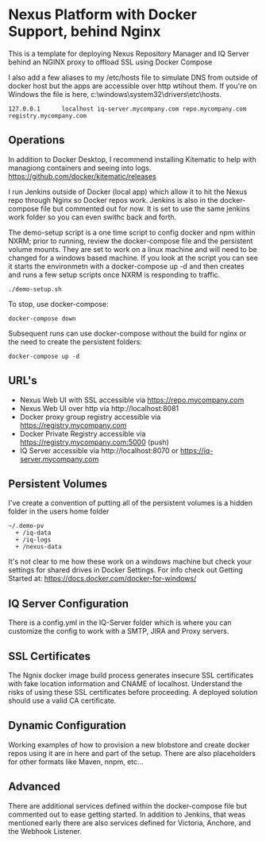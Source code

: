 # Nexus Platform with Docker Support, behind Nginx

This is a template for deploying Nexus Repository Manager and IQ Server behind an NGINX proxy to offload SSL using Docker Compose

I also add a few aliases to my /etc/hosts file to simulate DNS from outside of docker host but the apps are accessible over http wtihout them. If you're on Windows the file is here, c:\windows\system32\drivers\etc\hosts.

```
127.0.0.1      localhost iq-server.mycompany.com repo.mycompany.com registry.mycompany.com
```

## Operations

In addition to Docker Desktop, I recommend installing Kitematic to help with managiong containers and seeing into logs. https://github.com/docker/kitematic/releases

I run Jenkins outside of Docker (local app) which allow it to hit the Nexus repo through Nginx so Docker repos work. Jenkins is also in the docker-compose file but commented out for now. It is set to use the same jenkins work folder so you can even swithc back and forth.

The demo-setup script is a one time script to config docker and npm within NXRM; prior to running, review the docker-compose file and the persistent volume mounts. They are set to work on a linux machine and will need to be changed for a windows based machine. If you look at the script you can see it starts the environmetn with a docker-compose up -d and then creates and runs a few setup scripts once NXRM is responding to traffic.
```
./demo-setup.sh
```

To stop, use docker-compose:

```
docker-compose down
```

Subsequent runs can use docker-compose without the build for nginx or the need to create the persistent folders:

```
docker-compose up -d
```

## URL's

- Nexus Web UI with SSL accessible via https://repo.mycompany.com
- Nexus Web UI over http via http://localhost:8081
- Docker proxy group registry accessible via https://registry.mycompany.com
- Docker Private Registry accessible via https://registry.mycompany.com:5000  (push)
- IQ Server accessible via http://localhost:8070 or https://iq-server.mycompany.com

## Persistent Volumes

I've create a convention of putting all of the persistent volumes is a hidden folder in the users home folder
```
~/.demo-pv
  + /iq-data
  + /iq-logs
  + /nexus-data
```
It's not clear to me how these work on a windows machine but check your settings for shared drives in Docker Settings. For info check out Getting Started at: https://docs.docker.com/docker-for-windows/

## IQ Server Configuration

There is a config.yml in the IQ-Server folder which is where you can customize the config to work with a SMTP, JIRA and Proxy servers.

## SSL Certificates

The Ngnix docker image build process generates insecure SSL certificates with fake location information and CNAME of localhost. Understand the risks of using these SSL certificates before proceeding. A deployed solution should use a valid CA certificate.


## Dynamic Configuration

Working examples of how to provision a new blobstore and create docker repos using it are in here and part of the setup. There are also placeholders for other formats like Maven, nnpm, etc...

## Advanced

There are additional services defined within the docker-compose file but commented out to ease getting started. In addition to Jenkins, that weas mentioned early there are also services defined for Victoria, Anchore, and the Webhook Listener.
